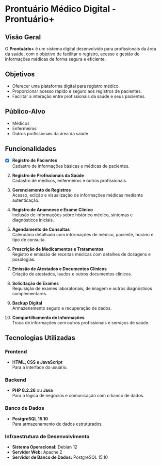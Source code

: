 # Prontuário Médico Digital - Prontuário+

## **Visão Geral**
O **Prontuário+** é um sistema digital desenvolvido para profissionais da área da saúde, com o objetivo de facilitar o registro, acesso e gestão de informações médicas de forma segura e eficiente.

## **Objetivos**
- Oferecer uma plataforma digital para registro médico.
- Proporcionar acesso rápido e seguro aos registros de pacientes.
- Facilitar a interação entre profissionais da saúde e seus pacientes.

## **Público-Alvo**
- Médicos
- Enfermeiros
- Outros profissionais da área da saúde

## **Funcionalidades**
- [x] **Registro de Pacientes**  
   Cadastro de informações básicas e médicas de pacientes.
   
2. **Registro de Profissionais da Saúde**  
   Cadastro de médicos, enfermeiros e outros profissionais.

3. **Gerenciamento de Registros**  
   Acesso, edição e visualização de informações médicas mediante autenticação.

4. **Registro de Anamnese e Exame Clínico**  
   Inclusão de informações sobre histórico médico, sintomas e diagnósticos iniciais.

5. **Agendamento de Consultas**  
   Calendário detalhado com informações de médico, paciente, horário e tipo de consulta.

6. **Prescrição de Medicamentos e Tratamentos**  
   Registro e emissão de receitas médicas com detalhes de dosagens e posologias.

7. **Emissão de Atestados e Documentos Clínicos**  
   Criação de atestados, laudos e outros documentos clínicos.

8. **Solicitação de Exames**  
   Requisição de exames laboratoriais, de imagem e outros diagnósticos complementares.

9. **Backup Digital**  
   Armazenamento seguro e recuperação de dados.

10. **Compartilhamento de Informações**  
    Troca de informações com outros profissionais e serviços de saúde.

## **Tecnologias Utilizadas**
### **Frontend**
- **HTML, CSS e JavaScript**  
  Para a interface do usuário.

### **Backend**
- **PHP 8.2.26** ou **Java**  
  Para a lógica de negócios e comunicação com o banco de dados.

### **Banco de Dados**
- **PostgreSQL 15.10**  
  Para armazenamento de dados estruturados.

### **Infraestrutura de Desenvolvimento**
- **Sistema Operacional:** Debian 12
- **Servidor Web:** Apache 2
- **Servidor de Banco de Dados:** PostgreSQL 15.10

